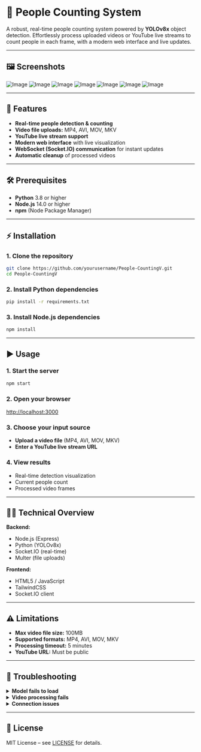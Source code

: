 # 👥 People Counting System

A robust, real-time people counting system powered by **YOLOv8x** object detection. Effortlessly process uploaded videos or YouTube live streams to count people in each frame, with a modern web interface and live updates.

---

## 🖼️ Screenshots
![Image](https://github.com/user-attachments/assets/a4f4f05f-59fe-4239-971c-9a545a4b568e)
![Image](https://github.com/user-attachments/assets/082910f6-a35e-4b12-982f-f7db9a63b7da)
![Image](https://github.com/user-attachments/assets/eb6b180b-f84e-4b0d-b4a2-cdd36226f254)
![Image](https://github.com/user-attachments/assets/70ce7c28-5c6a-406d-afb4-ba366585eb13)
![Image](https://github.com/user-attachments/assets/ca53a75a-12f4-4bb4-a251-192a73146da4)
![Image](https://github.com/user-attachments/assets/febf058b-0d56-4d2f-a5a6-fcab81e229c2)
![Image](https://github.com/user-attachments/assets/961420af-71b9-489b-81f9-1560e75272df)

---

## 🚀 Features

- **Real-time people detection & counting**
- **Video file uploads:** MP4, AVI, MOV, MKV
- **YouTube live stream support**
- **Modern web interface** with live visualization
- **WebSocket (Socket.IO) communication** for instant updates
- **Automatic cleanup** of processed videos

---

## 🛠️ Prerequisites

- **Python** 3.8 or higher
- **Node.js** 14.0 or higher
- **npm** (Node Package Manager)

---

## ⚡ Installation

### 1. Clone the repository
```bash
git clone https://github.com/yourusername/People-CountingV.git
cd People-CountingV
```

### 2. Install Python dependencies
```bash
pip install -r requirements.txt
```

### 3. Install Node.js dependencies
```bash
npm install
```

---

## ▶️ Usage

### 1. Start the server
```bash
npm start
```

### 2. Open your browser
[http://localhost:3000](http://localhost:3000)

### 3. Choose your input source
- **Upload a video file** (MP4, AVI, MOV, MKV)
- **Enter a YouTube live stream URL**

### 4. View results
- Real-time detection visualization
- Current people count
- Processed video frames

---

## 🧑‍💻 Technical Overview

**Backend:**
- Node.js (Express)
- Python (YOLOv8x)
- Socket.IO (real-time)
- Multer (file uploads)

**Frontend:**
- HTML5 / JavaScript
- TailwindCSS
- Socket.IO client

---

## ⚠️ Limitations

- **Max video file size:** 100MB
- **Supported formats:** MP4, AVI, MOV, MKV
- **Processing timeout:** 5 minutes
- **YouTube URL:** Must be public

---

## 🛟 Troubleshooting

<details>
<summary><strong>Model fails to load</strong></summary>

- Check internet connection & disk space
- Restart the server
</details>

<details>
<summary><strong>Video processing fails</strong></summary>

- Ensure format is supported & file < 100MB
- Check server logs
</details>

<details>
<summary><strong>Connection issues</strong></summary>

- System auto-reconnects
- Refresh the page or check your connection
</details>

---

## 📄 License

MIT License – see [LICENSE](LICENSE) for details.
